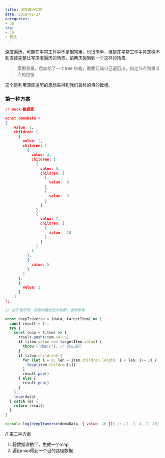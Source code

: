 ```yaml
---
title: 深度遍历实例
date: 2018-01-27
categories:
- JS
tag: 
- JS
- 算法
---
```

深度遍历，可能在平常工作中不是很常用，也很简单，但是在平常工作中肯定碰不到直接完整让写深度遍历的场景，前两天碰到到一个这样的场景。

> 案例背景，后端给了一个tree 结构，需要前端自己遍历出，指定节点到根节点的路径

这个是利用深度遍历的思想来得到我们最终的目的数组。

### 第一种方案

```json
// mock 数据源

const demoData = 
{
	value: 1,
	children: [
	  {
	    value: 2,
	    children: [
	      {
	        value: 4,
	        children: [
	          {
	            value: 6,
	            children: [
	              {
	                value:  8
	              },
	              {
	                value:  9
	              }
	            ]
	          },
	          {
	            value: 7,
	            children: [
	              {
	                value:  10
	              }
	            ]
	          }
	        ]
	      },
	      {
	        value: 5
	      }
	    ]
	  },
	  {
	    value: 3
	  }
	]
};
```

```js
// 由于是示例，没有做健壮性的判断，仅做参考

const deepTraverse = (data, targetItem) => {
  const result = [];
  try {
    const loop = (item) => {
      result.push(item.value);
      if (item.value === targetItem.value) {
        throw ('找到了'); // 终止遍历
      }
      if (item.children) {
        for (let i = 0, len = item.children.length; i < len; i+= 1) {
          loop(item.children[i])
        }
        result.pop()
      } else {
        result.pop()
      }
    };
    loop(data);
  } catch (e) {
    return result;
  }
}

console.log(deepTraverse(demoData, { value: 10 })) // [1, 2, 4, 7, 10]
```

// 第二种方案 

1. 将数据源拍平，生成一个map
2. 遍历map得到一个目的路径数据

